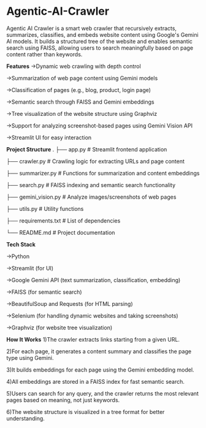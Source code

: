 # Agentic-AI-Crawler

Agentic AI Crawler is a smart web crawler that recursively extracts, summarizes, classifies, and embeds website content using Google's Gemini AI models.
It builds a structured tree of the website and enables semantic search using FAISS, allowing users to search meaningfully based on page content rather than keywords.

**Features**
->Dynamic web crawling with depth control

->Summarization of web page content using Gemini models

->Classification of pages (e.g., blog, product, login page)

->Semantic search through FAISS and Gemini embeddings

->Tree visualization of the website structure using Graphviz

->Support for analyzing screenshot-based pages using Gemini Vision API

->Streamlit UI for easy interaction

**Project Structure**
.
├── app.py               # Streamlit frontend application

├── crawler.py           # Crawling logic for extracting URLs and page content

├── summarizer.py        # Functions for summarization and content embeddings

├── search.py            # FAISS indexing and semantic search functionality

├── gemini_vision.py     # Analyze images/screenshots of web pages

├── utils.py             # Utility functions

├── requirements.txt     # List of dependencies

└── README.md            # Project documentation



**Tech Stack**

->Python

->Streamlit (for UI)

->Google Gemini API (text summarization, classification, embedding)

->FAISS (for semantic search)

->BeautifulSoup and Requests (for HTML parsing)

->Selenium (for handling dynamic websites and taking screenshots)

->Graphviz (for website tree visualization)


**How It Works**
1)The crawler extracts links starting from a given URL.

2)For each page, it generates a content summary and classifies the page type using Gemini.

3)It builds embeddings for each page using the Gemini embedding model.

4)All embeddings are stored in a FAISS index for fast semantic search.

5)Users can search for any query, and the crawler returns the most relevant pages based on meaning, not just keywords.

6)The website structure is visualized in a tree format for better understanding.
